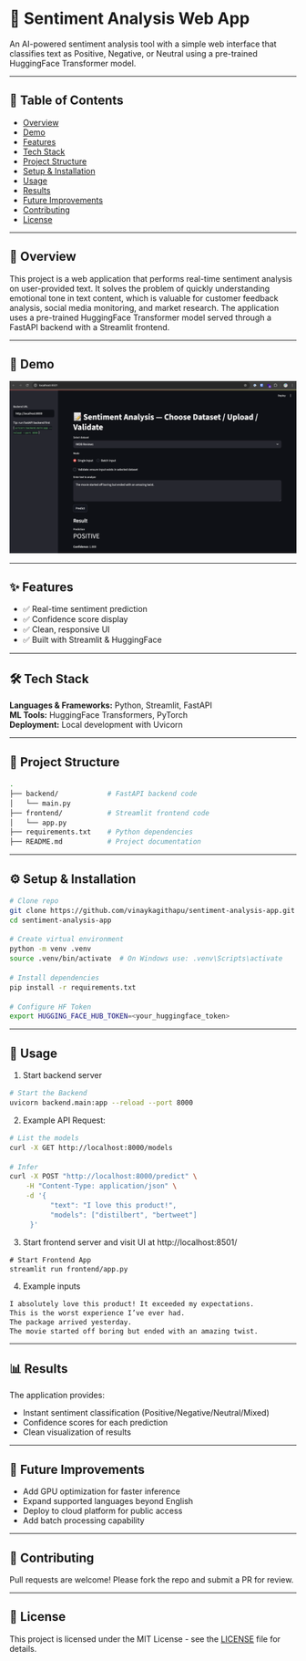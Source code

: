 # 🚀 Sentiment Analysis Web App
An AI-powered sentiment analysis tool with a simple web interface that classifies text as Positive, Negative, or Neutral using a pre-trained HuggingFace Transformer model.

---

## 📌 Table of Contents
- [Overview](#-overview)
- [Demo](#-demo)
- [Features](#-features)
- [Tech Stack](#-tech-stack)
- [Project Structure](#-project-structure)
- [Setup & Installation](#-setup--installation)
- [Usage](#-usage)
- [Results](#-results)
- [Future Improvements](#-future-improvements)
- [Contributing](#-contributing)
- [License](#-license)

---

## 📝 Overview
This project is a web application that performs real-time sentiment analysis on user-provided text. It solves the problem of quickly understanding emotional tone in text content, which is valuable for customer feedback analysis, social media monitoring, and market research. The application uses a pre-trained HuggingFace Transformer model served through a FastAPI backend with a Streamlit frontend.

---

## 🎥 Demo
![Demo Screenshot](assets/image.png)

---

## ✨ Features
- ✅ Real-time sentiment prediction
- ✅ Confidence score display
- ✅ Clean, responsive UI
- ✅ Built with Streamlit & HuggingFace

---

## 🛠 Tech Stack
**Languages & Frameworks:** Python, Streamlit, FastAPI  
**ML Tools:** HuggingFace Transformers, PyTorch  
**Deployment:** Local development with Uvicorn

---

## 📂 Project Structure
```bash
.
├── backend/            # FastAPI backend code
│   └── main.py
├── frontend/           # Streamlit frontend code
│   └── app.py
├── requirements.txt    # Python dependencies
├── README.md           # Project documentation
```

---

## ⚙️ Setup & Installation

```bash
# Clone repo
git clone https://github.com/vinaykagithapu/sentiment-analysis-app.git
cd sentiment-analysis-app

# Create virtual environment
python -m venv .venv
source .venv/bin/activate  # On Windows use: .venv\Scripts\activate

# Install dependencies
pip install -r requirements.txt

# Configure HF Token
export HUGGING_FACE_HUB_TOKEN=<your_huggingface_token>
```

---

## 🚀 Usage
1. Start backend server
```bash
# Start the Backend
uvicorn backend.main:app --reload --port 8000
```
2. Example API Request:
```bash
# List the models
curl -X GET http://localhost:8000/models

# Infer
curl -X POST "http://localhost:8000/predict" \
    -H "Content-Type: application/json" \
    -d '{
          "text": "I love this product!",
          "models": ["distilbert", "bertweet"]
     }'
```
3. Start frontend server and visit UI at http://localhost:8501/
```shell
# Start Frontend App
streamlit run frontend/app.py
```
4. Example inputs
```shell
I absolutely love this product! It exceeded my expectations.
This is the worst experience I’ve ever had.
The package arrived yesterday.
The movie started off boring but ended with an amazing twist.
```

---

## 📊 Results
The application provides:
- Instant sentiment classification (Positive/Negative/Neutral/Mixed)
- Confidence scores for each prediction
- Clean visualization of results

---

## 🔮 Future Improvements
- Add GPU optimization for faster inference
- Expand supported languages beyond English
- Deploy to cloud platform for public access
- Add batch processing capability

---

## 🤝 Contributing
Pull requests are welcome! Please fork the repo and submit a PR for review.

---

## 📄 License
This project is licensed under the MIT License - see the [LICENSE](LICENSE) file for details.

